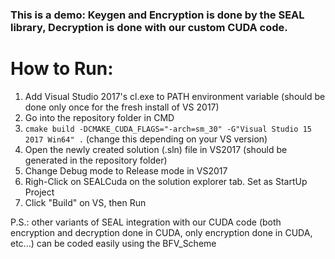 ### This is a demo: Keygen and Encryption is done by the SEAL library, Decryption is done with our custom CUDA code.


# How to Run:
1. Add Visual Studio 2017's cl.exe to PATH environment variable (should be done only once for the fresh install of VS 2017)
3. Go into the repository folder in CMD
4. `cmake build -DCMAKE_CUDA_FLAGS="-arch=sm_30" -G"Visual Studio 15 2017 Win64" .` (change this depending on your VS version)
5. Open the newly created solution (.sln) file in VS2017 (should be generated in the repository folder)
6. Change Debug mode to Release mode in VS2017
7. Righ-Click on SEALCuda on the solution explorer tab. Set as StartUp Project
8. Click "Build" on VS, then Run


P.S.: other variants of SEAL integration with our CUDA code (both encryption and decryption done in CUDA, only encryption done in CUDA, etc...) can be coded easily using the BFV_Scheme
